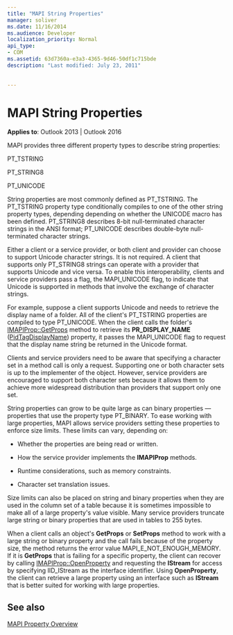 ```yaml
---
title: "MAPI String Properties"
manager: soliver
ms.date: 11/16/2014
ms.audience: Developer
localization_priority: Normal
api_type:
- COM
ms.assetid: 63d7360a-e3a3-4365-9d46-50df1c715bde
description: "Last modified: July 23, 2011"
 
 
---
```


# MAPI String Properties

  
  
**Applies to**: Outlook 2013 | Outlook 2016 
  
MAPI provides three different property types to describe string properties:
  
PT_TSTRING
  
PT_STRING8
  
PT_UNICODE
  
String properties are most commonly defined as PT_TSTRING. The PT_TSTRING property type conditionally compiles to one of the other string property types, depending depending on whether the UNICODE macro has been defined. PT_STRING8 describes 8-bit null-terminated character strings in the ANSI format; PT_UNICODE describes double-byte null-terminated character strings. 
  
Either a client or a service provider, or both client and provider can choose to support Unicode character strings. It is not required. A client that supports only PT_STRING8 strings can operate with a provider that supports Unicode and vice versa. To enable this interoperability, clients and service providers pass a flag, the MAPI_UNICODE flag, to indicate that Unicode is supported in methods that involve the exchange of character strings. 
  
For example, suppose a client supports Unicode and needs to retrieve the display name of a folder. All of the client's PT_TSTRING properties are compiled to type PT_UNICODE. When the client calls the folder's [IMAPIProp::GetProps](imapiprop-getprops.md) method to retrieve its **PR_DISPLAY_NAME** ([PidTagDisplayName](pidtagdisplayname-canonical-property.md)) property, it passes the MAPI_UNICODE flag to request that the display name string be returned in the Unicode format. 
  
Clients and service providers need to be aware that specifying a character set in a method call is only a request. Supporting one or both character sets is up to the implementer of the object. However, service providers are encouraged to support both character sets because it allows them to achieve more widespread distribution than providers that support only one set. 
  
String properties can grow to be quite large as can binary properties — properties that use the property type PT_BINARY. To ease working with large properties, MAPI allows service providers setting these properties to enforce size limits. These limits can vary, depending on:
  
- Whether the properties are being read or written.
    
- How the service provider implements the **IMAPIProp** methods. 
    
- Runtime considerations, such as memory constraints.
    
- Character set translation issues. 
    
Size limits can also be placed on string and binary properties when they are used in the column set of a table because it is sometimes impossible to make all of a large property's value visible. Many service providers truncate large string or binary properties that are used in tables to 255 bytes. 
  
When a client calls an object's **GetProps** or **SetProps** method to work with a large string or binary property and the call fails because of the property size, the method returns the error value MAPI_E_NOT_ENOUGH_MEMORY. If it is **GetProps** that is failing for a specific property, the client can recover by calling [IMAPIProp::OpenProperty](imapiprop-openproperty.md) and requesting the **IStream** for access by specifying IID_IStream as the interface identifier. Using **OpenProperty**, the client can retrieve a large property using an interface such as **IStream** that is better suited for working with large properties. 
  
## See also



[MAPI Property Overview](mapi-property-overview.md)

